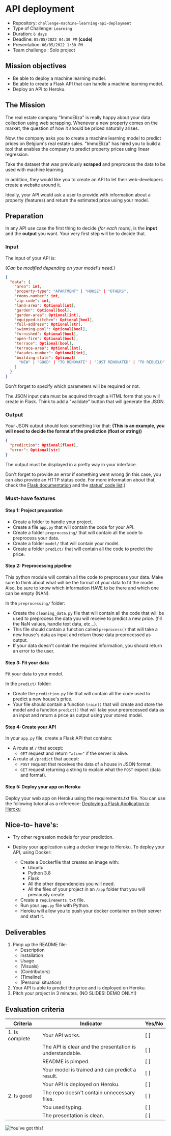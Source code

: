 # API deployment

- Repository: `challenge-machine-learning-api-deployment`
- Type of Challenge: `Learning`
- Duration: `6 days`
- Deadline: `05/05/2022 04:30 PM` **(code)**
- Presentation: `06/05/2022 1:30 PM`
- Team challenge : Solo project

## Mission objectives

- Be able to deploy a machine learning model.
- Be able to create a Flask API that can handle a machine learning model.
- Deploy an API to Heroku.

## The Mission

The real estate company "ImmoEliza" is really happy about your data collection using web scrapping. Whenever a new property comes on the market, the question of how it should be priced naturally arises.

Now, the company asks you to create a machine learning model to predict prices on Belgium's real estate sales. "ImmoEliza" has hired you to build a tool that enables the company to predict property prices using linear regression.  

Take the dataset that was previously **scraped** and preprocess the data to be used with machine learning. 

In addition, they would like you to create an API to let their web-developers create a website around it.

Ideally, your API would ask a user to provide with information about a property (features) and return the estimated price using your model.


## Preparation

In any API use case the first thing to decide _(for each route)_, is the **input** and the **output** you want.
Your very first step will be to decide that.

### Input

The input of your API is:

*(Can be modified depending on your model's need.)*

```json
{
  "data": {
    "area": int,
    "property-type": "APARTMENT" | "HOUSE" | "OTHERS",
    "rooms-number": int,
    "zip-code": int,
    "land-area": Optional[int],
    "garden": Optional[bool],
    "garden-area": Optional[int],
    "equipped-kitchen": Optional[bool],
    "full-address": Optional[str],
    "swimming-pool": Optional[bool],
    "furnished": Optional[bool],
    "open-fire": Optional[bool],
    "terrace": Optional[bool],
    "terrace-area": Optional[int],
    "facades-number": Optional[int],
    "building-state": Optional[
      "NEW" | "GOOD" | "TO RENOVATE" | "JUST RENOVATED" | "TO REBUILD"
    ]
  }
}
```

Don't forget to specify which parameters will be required or not.

The JSON input data must be acquired through a HTML form that you will create in Flask. Think to add a "validate" button that will generate the JSON.

### Output

Your JSON output should look something like that:
**(This is an example, you will need to decide the format of the prediction (float or string))**

```json
{
  "prediction": Optional[float],
  "error": Optional[str]
}
```

The output must be displayed in a pretty way in your interface.

Don't forget to provide an error if something went wrong (in this case, you can also provide an HTTP status code. For more information about that, check the [Flask documentation](https://flask.palletsprojects.com/en/2.0.x/errorhandling/#returning-api-errors-as-json) and the [status' code list](https://developer.mozilla.org/en-US/docs/Web/HTTP/Status).)


### Must-have features

#### Step 1: Project preparation

- Create a folder to handle your project.
- Create a file `app.py` that will contain the code for your API.
- Create a folder `preprocessing/` that will contain all the code to preprocess your data.
- Create a folder `model/` that will contain your model.
- Create a folder `predict/` that will contain all the code to predict the price.

#### Step 2: Preprocessing pipeline

This python module will contain all the code to preprocess your data. Make sure to think about what will be the format of your data to fit the model.
Also, be sure to know which information HAVE to be there and which one can be empty (NAN).

In the `preprocessing/` folder:

- Create the `cleaning_data.py` file that will contain all the code that will be used to preprocess the data you will receive to predict a new price. (fill the NaN values, handle text data, etc...).
- This file should contain a function called `preprocess()` that will take a new house's data as input and return those data preprocessed as output.
- If your data doesn't contain the required information, you should return an error to the user.

#### Step 3: Fit your data

Fit your data to your model.

In the `predict/` folder:

- Create the `prediction.py` file that will contain all the code used to predict a new house's price.
- Your file should contain a function `train()` that will create and store the model and a function `predict()` that will take your preprocessed data as an input and return a price as output using your stored model.

#### Step 4: Create your API

In your `app.py` file, create a Flask API that contains:

- A route at `/` that accept:
  - `GET` request and return `"alive"` if the server is alive.
- A route at `/predict` that accept:
  - `POST` request that receives the data of a house in JSON format.
  - `GET` request returning a string to explain what the `POST` expect (data and format).

#### Step 5: Deploy your app on Heroku
Deploy your web app on Heroku using the requirements.txt file. You can use the following tutorial as a reference: [Deploying a Flask Application to Heroku](https://stackabuse.com/deploying-a-flask-application-to-heroku/) 

## Nice-to- have's:

- Try other regression models for your prediction. 
- Deploy your application using a docker image to Heroku. To deploy your API, using Docker:

  - Create a Dockerfile that creates an image with:
    - Ubuntu
    - Python 3.8
    - Flask
    - All the other dependencies you will need.
    - All the files of your project in an `/app` folder that you will previously create.
  - Create a `requirements.txt` file. 
  - Run your `app.py` file with Python.
  - Heroku will allow you to push your docker container on their server and start it.


## Deliverables

1. Pimp up the README file:
   - Description
   - Installation
   - Usage
   - (Visuals)
   - (Contributors)
   - (Timeline)
   - (Personal situation)
2. Your API is able to predict the price and is deployed on Heroku.
3. Pitch your project in 3 minutes. (NO SLIDES! DEMO ONLY!)

## Evaluation criteria

| Criteria       | Indicator                                                | Yes/No |
| -------------- | -------------------------------------------------------- | ------ |
| 1. Is complete | Your API works.                                          | [ ]    |
|                | The API is clear and the presentation is understandable. | [ ]    |
|                | README is pimped.                                        | [ ]    |
|                | Your model is trained and can predict a result.          | [ ]    |
|                | Your API is deployed on Heroku.              | [ ]    |
| 2. Is good     | The repo doesn't contain unnecessary files.              | [ ]    |
|                | You used typing.                                         | [ ]    |
|                | The presentation is clean.                               | [ ]    |


![You've got this!](https://media.giphy.com/media/YSTLV9MkR248Qvxjz3/giphy.gif)
